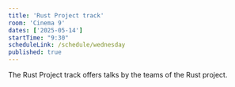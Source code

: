 ```yaml
---
title: 'Rust Project track'
room: 'Cinema 9'
dates: ['2025-05-14']
startTime: "9:30"
scheduleLink: /schedule/wednesday
published: true
---
```


The Rust Project track offers talks by the teams of the Rust project.